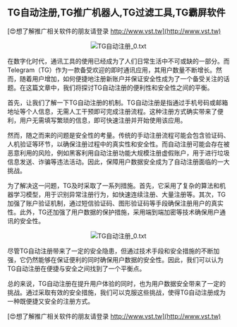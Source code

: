 ## **TG自动注册,TG推广机器人,TG过滤工具,TG霸屏软件**

[😍想了解推广相关软件的朋友请登录 http://www.vst.tw](http://www.vst.tw)

 <center><img src="https://vst.tw/MP4/tuiguang/png/6.png" alt="TG自动注册_0.txt"></center>

在数字化时代，通讯工具的使用已经成为了人们日常生活中不可或缺的一部分。而Telegram（TG）作为一款备受欢迎的即时通讯应用，其用户数量不断增长。然而，随着用户增加，如何便捷地注册新账户并保证安全性成为了一个备受关注的话题。在这篇文章中，我们将探讨TG自动注册的便利性和安全性之间的平衡。

首先，让我们了解一下TG自动注册的机制。TG自动注册是指通过手机号码或邮箱地址等个人信息，无需人工干预即可完成注册流程。这种注册方式确实带来了便利，用户无需填写繁琐的信息，即可快速注册并开始使用该应用。

然而，随之而来的问题是安全性的考量。传统的手动注册流程可能会包含验证码、人机验证等环节，以确保注册过程中的真实性和安全性。而自动注册可能会存在被恶意利用的风险，例如黑客利用自动注册功能大规模注册虚假账户，用于进行垃圾信息发送、诈骗等违法活动。因此，保障用户数据安全成为了自动注册面临的一大挑战。

为了解决这一问题，TG及时采取了一系列措施。首先，它采用了复杂的算法和机器学习模型，用于识别异常注册行为，如快速连续注册、大量注册等。其次，TG加强了账户验证机制，通过短信验证码、图形验证码等手段确保注册用户的真实性。此外，TG还加强了用户数据的保护措施，采用端到端加密等技术确保用户通讯的安全性。

 <center><img src="https://vst.tw/MP4/tuiguang/png/8.png" alt="TG自动注册_0.txt"></center>

尽管TG自动注册带来了一定的安全隐患，但通过技术手段和安全措施的不断加强，它仍然能够在保证便利的同时确保用户数据的安全性。因此，我们可以认为TG自动注册在便捷与安全之间找到了一个平衡点。

总的来说，TG自动注册在提升用户体验的同时，也为用户数据安全带来了一定的挑战。通过采取有效的安全措施，我们可以克服这些挑战，使得TG自动注册成为一种既便捷又安全的注册方式。

[😍想了解推广相关软件的朋友请登录 http://www.vst.tw](http://www.vst.tw)



